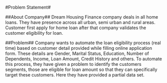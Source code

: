 #Problem Statement#

##About Company##
Dream Housing Finance company deals in all home loans. They have presence across all urban, 
semi urban and rural areas. Customer first apply for home loan after that company validates 
the customer eligibility for loan.


##Problem##
Company wants to automate the loan eligibility process (real time) based on customer detail
provided while filling online application form. These details are Gender, Marital Status, 
Education, Number of Dependents, Income, Loan Amount, Credit History and others. To automate 
this process, they have given a problem to identify the customers segments, those are eligible 
for loan amount so that they can specifically target these customers. Here they have provided 
a partial data set.
